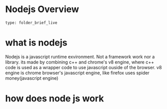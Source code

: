 # Nodejs Overview
 
```ccard
type: folder_brief_live
```
 
# what is nodejs

Nodejs is a javascript runtime exvironment. Not a framework work nor a library.
its made by combining c++ and chrome's v8 engine, where c++ code is used as a wrapper code to use javascript ouside of the browser. v8 engine is chrome browser's javascript engine, like firefox uses spider money(javascript engine)

# how does node js work

